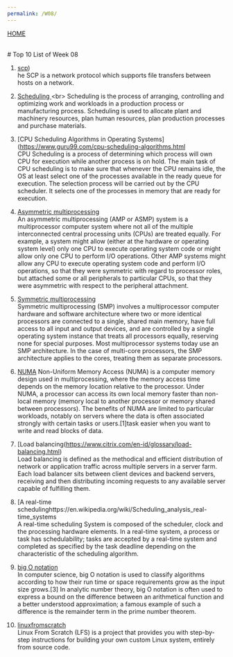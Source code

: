 ```yaml
---
permalink: /W08/
---
```

[HOME](../)

<br>
# Top 10 List of Week 08

1. [scp](https://success.tanaza.com/s/article/How-to-use-SCP-command-on-Windows))<br>
he SCP is a network protocol which supports file transfers between hosts on a network. 

2. [Scheduling ](https://en.wikipedia.org/wiki/Scheduling_(production_processes))<br>
Scheduling is the process of arranging, controlling and optimizing work and workloads in a production process or manufacturing process. Scheduling is used to allocate plant and machinery resources, plan human resources, plan production processes and purchase materials.


3. [CPU Scheduling Algorithms in Operating Systems](https://www.guru99.com/cpu-scheduling-algorithms.html<br>
CPU Scheduling is a process of determining which process will own CPU for execution while another process is on hold. The main task of CPU scheduling is to make sure that whenever the CPU remains idle, the OS at least select one of the processes available in the ready queue for execution. The selection process will be carried out by the CPU scheduler. It selects one of the processes in memory that are ready for execution.

4. [Asymmetric multiprocessing](https://en.wikipedia.org/wiki/Asymmetric_multiprocessing)<br>
An asymmetric multiprocessing (AMP or ASMP) system is a multiprocessor computer system where not all of the multiple interconnected central processing units (CPUs) are treated equally. For example, a system might allow (either at the hardware or operating system level) only one CPU to execute operating system code or might allow only one CPU to perform I/O operations. Other AMP systems might allow any CPU to execute operating system code and perform I/O operations, so that they were symmetric with regard to processor roles, but attached some or all peripherals to particular CPUs, so that they were asymmetric with respect to the peripheral attachment.

5. [Symmetric multiprocessing](https://en.wikipedia.org/wiki/Symmetric_multiprocessing)<br>
Symmetric multiprocessing (SMP) involves a multiprocessor computer hardware and software architecture where two or more identical processors are connected to a single, shared main memory, have full access to all input and output devices, and are controlled by a single operating system instance that treats all processors equally, reserving none for special purposes. Most multiprocessor systems today use an SMP architecture. In the case of multi-core processors, the SMP architecture applies to the cores, treating them as separate processors.

6. [NUMA](https://en.wikipedia.org/wiki/Non-uniform_memory_access)
Non-Uniform Memory Access (NUMA) is a computer memory design used in multiprocessing, where the memory access time depends on the memory location relative to the processor. Under NUMA, a processor can access its own local memory faster than non-local memory (memory local to another processor or memory shared between processors). The benefits of NUMA are limited to particular workloads, notably on servers where the data is often associated strongly with certain tasks or users.[1]task easier when you want to write and read blocks of data.

7. [Load balancing(https://www.citrix.com/en-id/glossary/load-balancing.html)<br>
Load balancing is defined as the methodical and efficient distribution of network or application traffic across multiple servers in a server farm. Each load balancer sits between client devices and backend servers, receiving and then distributing incoming requests to any available server capable of fulfilling them.

8. [A real-time schedulinghttps://en.wikipedia.org/wiki/Scheduling_analysis_real-time_systems<br>
A real-time scheduling System is composed of the scheduler, clock and the processing hardware elements. In a real-time system, a process or task has schedulability; tasks are accepted by a real-time system and completed as specified by the task deadline depending on the characteristic of the scheduling algorithm.

9. [big O notation](https://en.wikipedia.org/wiki/Big_O_notation)<br>
In computer science, big O notation is used to classify algorithms according to how their run time or space requirements grow as the input size grows.[3] In analytic number theory, big O notation is often used to express a bound on the difference between an arithmetical function and a better understood approximation; a famous example of such a difference is the remainder term in the prime number theorem.

10. [linuxfromscratch](http://www.linuxfromscratch.org/)<br>
Linux From Scratch (LFS) is a project that provides you with step-by-step instructions for building your own custom Linux system, entirely from source code.
